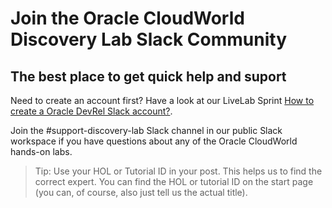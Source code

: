 # Join the Oracle CloudWorld Discovery Lab Slack Community

## The best place to get quick help and suport

Need to create an account first? Have a look at our LiveLab Sprint [How to create a Oracle DevRel Slack account?](https://livelabs.oracle.com/pls/apex/r/dbpm/livelabs/run-workshop?p210_wid=3469).

Join the #support-discovery-lab Slack channel in our public Slack workspace if you have questions about any of the Oracle CloudWorld hands-on labs.

> Tip: Use your HOL or Tutorial ID in your post. This helps us to find the correct expert. You can find the HOL or tutorial ID on the start page (you can, of course, also just tell us the actual title).


